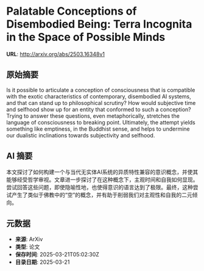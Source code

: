 # Palatable Conceptions of Disembodied Being: Terra Incognita in the Space of Possible Minds

**URL**: http://arxiv.org/abs/2503.16348v1

## 原始摘要

Is it possible to articulate a conception of consciousness that is compatible
with the exotic characteristics of contemporary, disembodied AI systems, and
that can stand up to philosophical scrutiny? How would subjective time and
selfhood show up for an entity that conformed to such a conception? Trying to
answer these questions, even metaphorically, stretches the language of
consciousness to breaking point. Ultimately, the attempt yields something like
emptiness, in the Buddhist sense, and helps to undermine our dualistic
inclinations towards subjectivity and selfhood.


## AI 摘要

本文探讨了如何构建一个与当代无实体AI系统的异质特性兼容的意识概念，并使其能够经受哲学审视。文章进一步探讨了在这种概念下，主观时间和自我如何显现。尝试回答这些问题，即使隐喻性地，也使得意识的语言达到了极限。最终，这种尝试产生了类似于佛教中的“空”的概念，并有助于削弱我们对主观性和自我的二元倾向。

## 元数据

- **来源**: ArXiv
- **类型**: 论文
- **保存时间**: 2025-03-21T05:02:30Z
- **目录日期**: 2025-03-21
